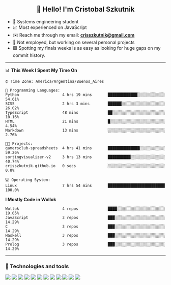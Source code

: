 <h2 align="center">👋 Hello! I'm Cristobal Szkutnik</h2>

- 📖  Systems engineering student
- 📈  Most experienced on JavaScript
- ✉️  Reach me through my email: **crisszkutnik@gmail.com**
- 🏢  Not employed, but working on several personal projects
- 🟩  Spotting my finals weeks is as easy as looking for huge gaps on my commit history.

-------

<!--START_SECTION:waka-->
📊 **This Week I Spent My Time On** 

```text
⌚︎ Time Zone: America/Argentina/Buenos_Aires

💬 Programming Languages: 
Python                   4 hrs 19 mins       █████████████░░░░░░░░░░░░   54.61% 
SCSS                     2 hrs 3 mins        ██████░░░░░░░░░░░░░░░░░░░   26.02% 
TypeScript               48 mins             ██░░░░░░░░░░░░░░░░░░░░░░░   10.16% 
HTML                     21 mins             █░░░░░░░░░░░░░░░░░░░░░░░░   4.54% 
Markdown                 13 mins             ░░░░░░░░░░░░░░░░░░░░░░░░░   2.76%

🐱‍💻 Projects: 
gamersclub-spreadsheets  4 hrs 41 mins       ██████████████░░░░░░░░░░░   59.26% 
sortingvisualizer-v2     3 hrs 13 mins       ██████████░░░░░░░░░░░░░░░   40.74% 
crisszkutnik.github.io   0 secs              ░░░░░░░░░░░░░░░░░░░░░░░░░   0.0%

💻 Operating System: 
Linux                    7 hrs 54 mins       █████████████████████████   100.0%

```

**I Mostly Code in Wollok** 

```text
Wollok                   4 repos             ████░░░░░░░░░░░░░░░░░░░░░   19.05% 
JavaScript               3 repos             ███░░░░░░░░░░░░░░░░░░░░░░   14.29% 
C                        3 repos             ███░░░░░░░░░░░░░░░░░░░░░░   14.29% 
Haskell                  3 repos             ███░░░░░░░░░░░░░░░░░░░░░░   14.29% 
Prolog                   3 repos             ███░░░░░░░░░░░░░░░░░░░░░░   14.29%

```



<!--END_SECTION:waka-->

-------

### 🔧 Technologies and tools
<div>
  <img src="https://img.shields.io/badge/node.js%20-%2343853D.svg?&style=for-the-badge&logo=node.js&logoColor=white"/>
  <img src="https://img.shields.io/badge/javascript%20-%23323330.svg?&style=for-the-badge&logo=javascript&logoColor=%23F7DF1E"/>
  <img src="https://img.shields.io/badge/typescript%20-%23007ACC.svg?&style=for-the-badge&logo=typescript&logoColor=white"/>
  <img src="https://img.shields.io/badge/html5%20-%23E34F26.svg?&style=for-the-badge&logo=html5&logoColor=white"/>
  <img src="https://img.shields.io/badge/css3%20-%231572B6.svg?&style=for-the-badge&logo=css3&logoColor=white"/>
  <img src="https://img.shields.io/badge/c%20-%2300599C.svg?&style=for-the-badge&logo=c&logoColor=white"/>
  <img src="https://img.shields.io/badge/react%20-%2320232a.svg?&style=for-the-badge&logo=react&logoColor=%2361DAFB"/>
  <img src="https://img.shields.io/badge/express.js%20-%23404d59.svg?&style=for-the-badge"/>
  <img src="https://img.shields.io/badge/bootstrap%20-%23563D7C.svg?&style=for-the-badge&logo=bootstrap&logoColor=white"/>
  <img src="https://img.shields.io/badge/git%20-%23F05033.svg?&style=for-the-badge&logo=git&logoColor=white"/>
  <img src="https://img.shields.io/badge/heroku%20-%23430098.svg?&style=for-the-badge&logo=heroku&logoColor=white"/>
  <img src ="https://img.shields.io/badge/MongoDB-%234ea94b.svg?&style=for-the-badge&logo=mongodb&logoColor=white"/>
 </div>
